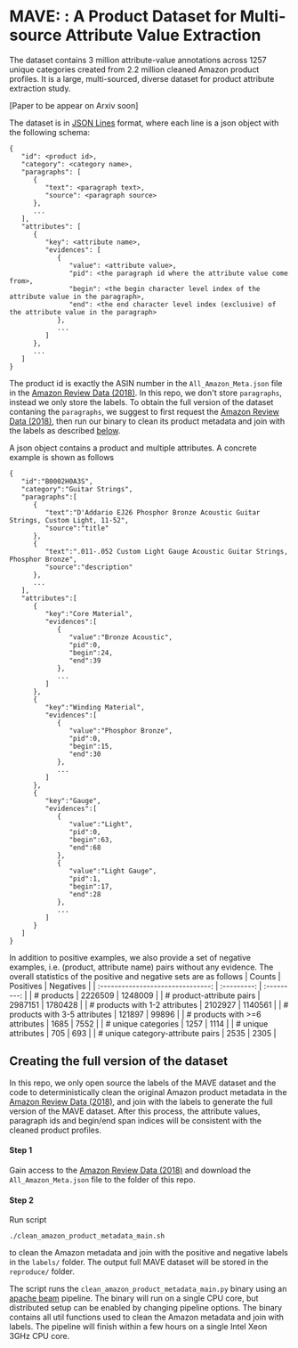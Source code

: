 # MAVE: : A Product Dataset for Multi-source Attribute Value Extraction
The dataset contains 3 million attribute-value annotations across 1257 unique categories created from 2.2 million cleaned Amazon product profiles. It is a large, multi-sourced, diverse dataset for product attribute extraction study.

[Paper to be appear on Arxiv soon]

The dataset is in [JSON Lines](https://jsonlines.org/) format, where each line is a json object with the following schema:
```
{
   "id": <product id>,
   "category": <category name>,
   "paragraphs": [
      {
         "text": <paragraph text>,
         "source": <paragraph source>
      },
      ...
   ],
   "attributes": [
      {
         "key": <attribute name>,
         "evidences": [
            {
               "value": <attribute value>,
               "pid": <the paragraph id where the attribute value come from>,
               "begin": <the begin character level index of the attribute value in the paragraph>,
               "end": <the end character level index (exclusive) of the attribute value in the paragraph>
            },
            ...
         ]
      },
      ...
   ]
}
```
The product id is exactly the ASIN number in the `All_Amazon_Meta.json` file in the [Amazon Review Data (2018)](https://nijianmo.github.io/amazon/index.html). In this repo, we don't store `paragraphs`, instead we only store the labels. To obtain the full version of the dataset contaning the `paragraphs`, we suggest to first request the [Amazon Review Data (2018)](https://nijianmo.github.io/amazon/index.html), then run our binary to clean its product metadata and join with the labels as described [below](#creating-the-full-version-of-the-dataset).

A json object contains a product and multiple attributes. A concrete example is shown as follows
```
{
   "id":"B0002H0A3S",
   "category":"Guitar Strings",
   "paragraphs":[
      {
         "text":"D'Addario EJ26 Phosphor Bronze Acoustic Guitar Strings, Custom Light, 11-52",
         "source":"title"
      },
      {
         "text":".011-.052 Custom Light Gauge Acoustic Guitar Strings, Phosphor Bronze",
         "source":"description"
      },
      ...
   ],
   "attributes":[
      {
         "key":"Core Material",
         "evidences":[
            {
               "value":"Bronze Acoustic",
               "pid":0,
               "begin":24,
               "end":39
            },
            ...
         ]
      },
      {
         "key":"Winding Material",
         "evidences":[
            {
               "value":"Phosphor Bronze",
               "pid":0,
               "begin":15,
               "end":30
            },
            ...
         ]
      },
      {
         "key":"Gauge",
         "evidences":[
            {
               "value":"Light",
               "pid":0,
               "begin":63,
               "end":68
            },
            {
               "value":"Light Gauge",
               "pid":1,
               "begin":17,
               "end":28
            },
            ...
         ]
      }
   ]
}
```

In addition to positive examples, we also provide a set of negative examples, i.e. (product, attribute name) pairs without any evidence. The overall statistics of the positive and negative sets are as follows
| Counts                            | Positives   | Negatives   |
| :-------------------------------: | :---------: | :---------: |
| # products                        | 2226509     | 1248009     |
| # product-attribute pairs         | 2987151     | 1780428     |
| # products with 1-2 attributes    | 2102927     | 1140561     |
| # products with 3-5 attributes    | 121897      | 99896       |
| # products with >=6 attributes    | 1685        | 7552        |
| # unique categories               | 1257        | 1114        |
| # unique attributes               | 705         | 693         |
| # unique category-attribute pairs | 2535        | 2305        |

## Creating the full version of the dataset
In this repo, we only open source the labels of the MAVE dataset and the code to deterministically clean the original Amazon product metadata in the [Amazon Review Data (2018)](https://nijianmo.github.io/amazon/index.html), and join with the labels to generate the full version of the MAVE dataset. After this process, the attribute values, paragraph ids and begin/end span indices will be consistent with the cleaned product profiles.

#### Step 1
Gain access to the [Amazon Review Data (2018)](https://nijianmo.github.io/amazon/index.html) and download the `All_Amazon_Meta.json` file to the folder of this repo.
#### Step 2
Run script
```
./clean_amazon_product_metadata_main.sh
```
to clean the Amazon metadata and join with the positive and negative labels in the `labels/` folder.
The output full MAVE dataset will be stored in the `reproduce/` folder.

The script runs the `clean_amazon_product_metadata_main.py` binary using an [apache beam](https://beam.apache.org/) pipeline. The binary will run on a single CPU core, but distributed setup can be enabled by changing pipeline options. The binary contains all util functions used to clean the Amazon metadata and join with labels. The pipeline will finish within a few hours on a single Intel Xeon 3GHz CPU core.
